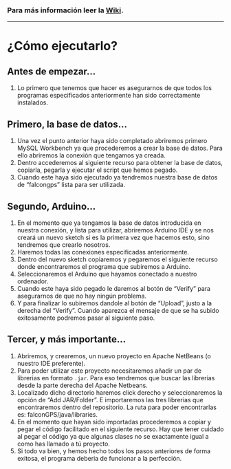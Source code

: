 ### Para más información leer la [Wiki](https://github.com/sergiJimenez/falconGPS/wiki).
---
# ¿Cómo ejecutarlo?

## Antes de empezar…

1. Lo primero que tenemos que hacer es asegurarnos de que todos los programas especificados anteriormente han sido correctamente instalados.

## Primero, la base de datos…

1. Una vez el punto anterior haya sido completado abriremos primero MySQL Workbench ya que procederemos a crear la base de datos. Para ello abriremos la conexión que tengamos ya creada.
2. Dentro accederemos al siguiente recurso para obtener la base de datos, copiarla, pegarla y ejecutar el script que hemos pegado.
3. Cuando este haya sido ejecutado ya tendremos nuestra base de datos de “falcongps” lista para ser utilizada.

## Segundo, Arduino…

1. En el momento que ya tengamos la base de datos introducida en nuestra conexión, y lista para utilizar, abriremos Arduino IDE y se nos creará un nuevo sketch si es la primera vez que hacemos esto, sino tendremos que crearlo nosotros.
2. Haremos todas las conexiones especificadas anteriormente.
3. Dentro del nuevo sketch copiaremos y pegaremos el siguiente recurso donde encontraremos el programa que subiremos a Arduino.
4. Seleccionaremos el Arduino que hayamos conectado a nuestro ordenador.
5. Cuando este haya sido pegado le daremos al botón de “Verify” para asegurarnos de que no hay ningún problema.
6. Y para finalizar lo subiremos dandole al botón de “Upload”, justo a la derecha del “Verify”. Cuando aparezca el mensaje de que se ha subido exitosamente podremos pasar al siguiente paso.

## Tercer, y más importante…

1. Abriremos, y crearemos, un nuevo proyecto en Apache NetBeans (o nuestro IDE preferente).
2. Para poder utilizar este proyecto necesitaremos añadir un par de librerias en formato `.jar`. Para eso tendremos que buscar las librerías desde la parte derecha del Apache Netbeans.
3. Localizado dicho directorio haremos click derecho y seleccionaremos la opción de “Add JAR/Folder”. E importaremos las tres librerias que encontraremos dentro del repositorio. La ruta para poder encontrarlas es: falconGPS/java/libraries.
4. En el momento que hayan sido importadas procederemos a copiar y pegar el código facilitado en el siguiente recurso.
Hay que tener cuidado al pegar el código ya que algunas clases no se exactamente igual a como has llamado a tú proyecto.
5. Si todo va bien, y hemos hecho todos los pasos anteriores de forma exitosa, el programa deberia de funcionar a la perfección.
